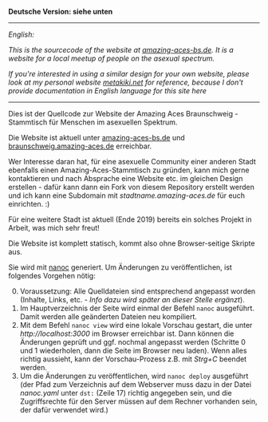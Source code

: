**Deutsche Version: siehe unten**

---
*English:*

*This is the sourcecode of the website at [amazing-aces-bs.de](http://amazing-aces-bs.de). It is a website for a local meetup of people on the asexual spectrum.*

*If you're interested in using a similar design for your own website, please look at my personal website [metakiki.net](http://metakiki.net) for reference, because I don't provide documentation in English language for this site here*

---

Dies ist der Quellcode zur Website der Amazing Aces Braunschweig - Stammtisch für Menschen im asexuellen Spektrum.

Die Website ist aktuell unter [amazing-aces-bs.de](http://amazing-aces-bs.de) und [braunschweig.amazing-aces.de](http://braunschweig.amazing-aces.de) erreichbar.

Wer Interesse daran hat, für eine asexuelle Community einer anderen Stadt ebenfalls einen Amazing-Aces-Stammtisch zu gründen, kann mich gerne kontaktieren und nach Absprache eine Website etc. im gleichen Design erstellen - dafür kann dann ein Fork von diesem Repository erstellt werden und ich kann eine Subdomain mit *stadtname.amazing-aces.de* für euch einrichten. :)

Für eine weitere Stadt ist aktuell (Ende 2019) bereits ein solches Projekt in Arbeit, was mich sehr freut!

Die Website ist komplett statisch, kommt also ohne Browser-seitige Skripte aus.

Sie wird mit [nanoc](http://nanoc.ws) generiert. Um Änderungen zu veröffentlichen, ist folgendes Vorgehen nötig:

0. Voraussetzung: Alle Quelldateien sind entsprechend angepasst worden (Inhalte, Links, etc. - *Info dazu wird später an dieser Stelle ergänzt*).
1. Im Hauptverzeichnis der Seite wird einmal der Befehl `nanoc` ausgeführt. Damit werden alle geänderten Dateien neu kompiliert.
2. Mit dem Befehl `nanoc view` wird eine lokale Vorschau gestart, die unter *http://localhost:3000* im Browser erreichbar ist. Dann können die Änderungen geprüft und ggf. nochmal angepasst werden (Schritte 0 und 1 wiederholen, dann die Seite im Browser neu laden). Wenn alles richtig aussieht, kann der Vorschau-Prozess z.B. mit *Strg+C* beendet werden.
3. Um die Änderungen zu veröffentlichen, wird `nanoc deploy` ausgeführt (der Pfad zum Verzeichnis auf dem Webserver muss dazu in der Datei *nanoc.yaml* unter `dst:` (Zeile 17) richtig angegeben sein, und die Zugriffsrechte für den Server müssen auf dem Rechner vorhanden sein, der dafür verwendet wird.)
